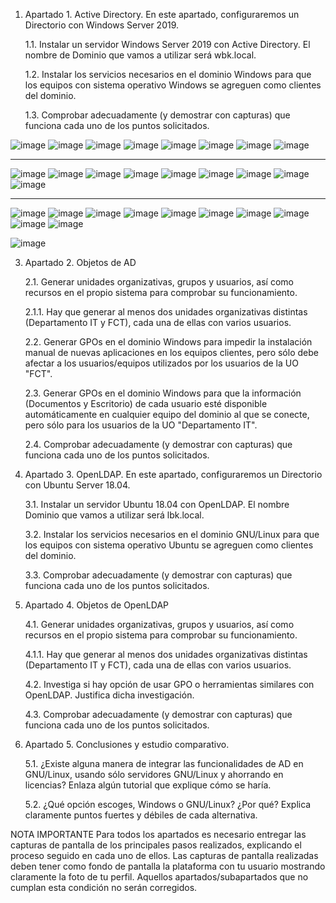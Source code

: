 1.	Apartado 1. Active Directory. En este apartado, configuraremos un Directorio con Windows Server 2019. 

    1.1.	Instalar un servidor Windows Server 2019 con Active Directory. El nombre de Dominio que vamos a utilizar será wbk.local.
    
    1.2.	Instalar los servicios necesarios en el dominio Windows para que los equipos con sistema operativo Windows se agreguen como clientes del dominio.
    
    1.3.	Comprobar adecuadamente (y demostrar con capturas) que funciona cada uno de los puntos solicitados.

![image](https://github.com/rolando1803/Administrador_de_sistemas_informaticos_de_red/assets/55965131/38c63ac8-89c9-4e3c-9403-4d30e9437113)
![image](https://github.com/rolando1803/Administrador_de_sistemas_informaticos_de_red/assets/55965131/dcef0c29-1c19-4bfc-84ba-216ab0a0ce26)
![image](https://github.com/rolando1803/Administrador_de_sistemas_informaticos_de_red/assets/55965131/47a81c5c-57a1-4b05-a1da-61d1b28394f6)
![image](https://github.com/rolando1803/Administrador_de_sistemas_informaticos_de_red/assets/55965131/d960dda3-e20a-40be-9407-d7093be0f0fc)
![image](https://github.com/rolando1803/Administrador_de_sistemas_informaticos_de_red/assets/55965131/907f0b1a-2bd6-4e81-a52b-968586952884)
![image](https://github.com/rolando1803/Administrador_de_sistemas_informaticos_de_red/assets/55965131/0ee6fad4-c95c-4e6b-8548-88b79fa9563f)
![image](https://github.com/rolando1803/Administrador_de_sistemas_informaticos_de_red/assets/55965131/319d58a7-a624-49ee-9905-0c5f0e585fbd)
![image](https://github.com/rolando1803/Administrador_de_sistemas_informaticos_de_red/assets/55965131/e48686f6-2fec-4a92-a9ef-cb465f47f886)





---------------------------------------------------------------------------------------------------------------------------------------------------

![image](https://github.com/rolando1803/Administrador_de_sistemas_informaticos_de_red/assets/55965131/18e02eeb-b98b-4d8d-94fc-10955459a8a5)
![image](https://github.com/rolando1803/Administrador_de_sistemas_informaticos_de_red/assets/55965131/8c0ebeb6-7eca-4f5a-a928-866c4c77d8ec)
![image](https://github.com/rolando1803/Administrador_de_sistemas_informaticos_de_red/assets/55965131/9458736d-71b8-49e2-bb21-25d40dc3dec8)
![image](https://github.com/rolando1803/Administrador_de_sistemas_informaticos_de_red/assets/55965131/0ac4daaa-84c2-485e-af2e-46aa1b2639bc)
![image](https://github.com/rolando1803/Administrador_de_sistemas_informaticos_de_red/assets/55965131/f77abca0-8f86-4aea-8610-1a7514be012a)
![image](https://github.com/rolando1803/Administrador_de_sistemas_informaticos_de_red/assets/55965131/44a40ba7-d684-48e5-a8ae-028681c57210)
![image](https://github.com/rolando1803/Administrador_de_sistemas_informaticos_de_red/assets/55965131/3dcd3c2c-e38d-42c9-8512-b55b59f1d388)
![image](https://github.com/rolando1803/Administrador_de_sistemas_informaticos_de_red/assets/55965131/2151b9ff-5217-41fe-8ec6-02e23c27fb1e)
![image](https://github.com/rolando1803/Administrador_de_sistemas_informaticos_de_red/assets/55965131/cf2402e6-87dd-483e-93cc-9890b541c769)




-----------------------------------------------------------------------------------------------------------------------------------------------

![image](https://github.com/rolando1803/Administrador_de_sistemas_informaticos_de_red/assets/55965131/0f3d0501-55da-4eb6-af05-1b562c98d6de)
![image](https://github.com/rolando1803/Administrador_de_sistemas_informaticos_de_red/assets/55965131/6e4a68c7-ac78-4770-a8cf-cd1af77ec8c8)
![image](https://github.com/rolando1803/Administrador_de_sistemas_informaticos_de_red/assets/55965131/15e99db8-c71b-4810-82f9-98b5b0484ad7)
![image](https://github.com/rolando1803/Administrador_de_sistemas_informaticos_de_red/assets/55965131/2faaeeba-d0c2-432f-bdd4-a5f19d4709c2)
![image](https://github.com/rolando1803/Administrador_de_sistemas_informaticos_de_red/assets/55965131/5eef9831-4aef-43b0-b351-0ba696d8e68f)
![image](https://github.com/rolando1803/Administrador_de_sistemas_informaticos_de_red/assets/55965131/5305f91b-6328-47dd-9c48-f6c0615f33fa)
![image](https://github.com/rolando1803/Administrador_de_sistemas_informaticos_de_red/assets/55965131/6ea4ad8a-460a-4b88-90bb-f20693da846c)
![image](https://github.com/rolando1803/Administrador_de_sistemas_informaticos_de_red/assets/55965131/9551815b-10ce-4a8a-85cd-f58af4d1b67c)
![image](https://github.com/rolando1803/Administrador_de_sistemas_informaticos_de_red/assets/55965131/75c8c111-c734-4a26-b6fb-8fc063744cc4)
![image](https://github.com/rolando1803/Administrador_de_sistemas_informaticos_de_red/assets/55965131/f1a9a9fa-01c0-473f-b9b1-a600761f0c0a)

![image](https://github.com/rolando1803/Administrador_de_sistemas_informaticos_de_red/assets/55965131/e49810ca-05ec-4b89-b52b-1681b323fc75)

3.	Apartado 2. Objetos de AD

    2.1.	Generar unidades organizativas, grupos y usuarios, así como recursos en el propio sistema para comprobar su funcionamiento.
    
    2.1.1.	Hay que generar al menos dos unidades organizativas distintas (Departamento IT y FCT), cada una de ellas con varios usuarios.
    
    2.2.	Generar GPOs en el dominio Windows para impedir la instalación manual de nuevas aplicaciones en los equipos clientes, pero sólo debe afectar a los usuarios/equipos utilizados por los usuarios de la            UO  "FCT".
    
    2.3.	Generar GPOs en el dominio Windows para que la información (Documentos y Escritorio) de cada usuario esté disponible automáticamente en cualquier equipo del dominio al que se conecte, pero sólo para           los usuarios de la UO "Departamento IT".
    
    2.4.	Comprobar adecuadamente (y demostrar con capturas) que funciona cada uno de los puntos solicitados.

4.	Apartado 3. OpenLDAP. En este apartado, configuraremos un Directorio con Ubuntu Server 18.04.

    3.1.	Instalar un servidor Ubuntu 18.04 con OpenLDAP. El nombre Dominio que vamos a utilizar será lbk.local.
    
    3.2.	Instalar los servicios necesarios en el dominio GNU/Linux para que los equipos con sistema operativo Ubuntu se agreguen como clientes del dominio.
    
    3.3.	Comprobar adecuadamente (y demostrar con capturas) que funciona cada uno de los puntos solicitados.

5.	Apartado 4. Objetos de OpenLDAP

    4.1.	Generar unidades organizativas, grupos y usuarios, así como recursos en el propio sistema para comprobar su funcionamiento.
    
    4.1.1.	Hay que generar al menos dos unidades organizativas distintas (Departamento IT y FCT), cada una de ellas con varios usuarios.
    
    4.2.	Investiga si hay opción de usar GPO o herramientas similares con OpenLDAP. Justifica dicha investigación.
    
    4.3.	Comprobar adecuadamente (y demostrar con capturas) que funciona cada uno de los puntos solicitados.

6.	Apartado 5. Conclusiones y estudio comparativo.

    5.1.	¿Existe alguna manera de integrar las funcionalidades de AD en GNU/Linux, usando sólo servidores GNU/Linux y ahorrando en licencias? Enlaza algún tutorial que explique cómo se haría.
    
    5.2.	¿Qué opción escoges, Windows o GNU/Linux? ¿Por qué? Explica claramente puntos fuertes y débiles de cada alternativa.

NOTA IMPORTANTE
Para todos los apartados es necesario entregar las capturas de pantalla de los principales pasos realizados, explicando el proceso seguido en cada uno de ellos. Las capturas de pantalla realizadas deben tener como fondo de pantalla la plataforma con tu usuario mostrando claramente la foto de tu perfil. Aquellos apartados/subapartados que no cumplan esta condición no serán corregidos.
